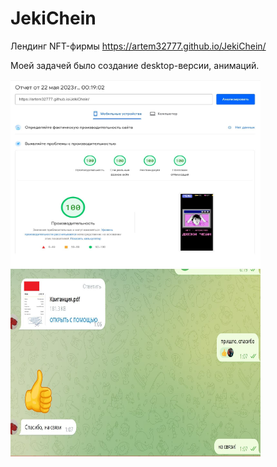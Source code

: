 # JekiChein
Лендинг NFT-фирмы https://artem32777.github.io/JekiChein/

Моей задачей было создание desktop-версии, анимаций.

<img width="400" height="300" src="https://raw.githubusercontent.com/artem32777/JekiChein/main/img/jekichein-stats.jpg">
<img width="400" height="300" src="https://raw.githubusercontent.com/artem32777/JekiChein/main/img/jekichein-review.jpg"> 
